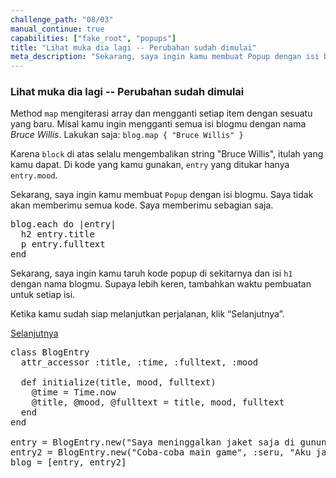 ```yaml
---
challenge_path: "08/03"
manual_continue: true
capabilities: ["fake_root", "popups"]
title: "Lihat muka dia lagi -- Perubahan sudah dimulai"
meta_description: "Sekarang, saya ingin kamu membuat Popup dengan isi blogmu. Saya tidak akan memberimu semua kode. Saya memberimu sebagian saja."
---
```


### Lihat muka dia lagi -- Perubahan sudah dimulai

Method `map` mengiterasi array dan mengganti setiap item dengan sesuatu yang baru. Misal kamu ingin mengganti semua isi blogmu dengan nama *Bruce Willis*. Lakukan saja: `blog.map { "Bruce Willis" }`

Karena `block` di atas selalu mengembalikan string "Bruce Willis", itulah yang kamu dapat. Di kode yang kamu gunakan, `entry` yang ditukar hanya `entry.mood`.

Sekarang, saya ingin kamu membuat `Popup` dengan isi blogmu. Saya tidak akan memberimu semua kode. Saya memberimu sebagian saja.

<pre>blog.each do |entry|
  h2 entry.title
  p entry.fulltext
end</pre>

Sekarang, saya ingin kamu taruh kode popup di sekitarnya dan isi `h1` dengan nama blogmu. Supaya lebih keren, tambahkan waktu pembuatan untuk setiap isi.

Ketika kamu sudah siap melanjutkan perjalanan, klik “Selanjutnya”.

<div class="cta-with-btn">
	<a href="04.html" class="medium button full-width btn-cta btn-cta-selanjutnya js-challenge-link">Selanjutnya</a>
</div>

<pre id="code-prefill">
class BlogEntry
  attr_accessor :title, :time, :fulltext, :mood

  def initialize(title, mood, fulltext)
    @time = Time.now
    @title, @mood, @fulltext = title, mood, fulltext
  end
end

entry = BlogEntry.new("Saya meninggalkan jaket saja di gunung!", :bingung, "Saya ngga akan pernah balik ke gunung itu lagi dan kuharap jaket itu dicuri Jerapah.")
entry2 = BlogEntry.new("Coba-coba main game", :seru, "Aku jadi ketagihan, tapi cepet bosen juga. Jadinya aku mulai baca komik lucu aja deh.")
blog = [entry, entry2]
</pre>

